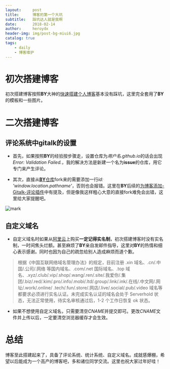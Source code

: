 ```yaml
---
layout:     post
title:      博客的第一个大坑
subtitle:   踩坑达人就是我啊
date:       2018-02-14
author:     heroydx
header-img: img/post-bg-miui6.jpg
catalog: true
tags:
    - daily
    - 博客维护
---
```

# 初次搭建博客

初次搭建博客按照**BY**大神的[快速搭建个人博客](http://qiubaiying.top/2017/02/06/%E5%BF%AB%E9%80%9F%E6%90%AD%E5%BB%BA%E4%B8%AA%E4%BA%BA%E5%8D%9A%E5%AE%A2/)基本没有踩坑，这里完全套用了**BY**的模板和一些图片。

# 二次搭建博客

## 评论系统中gitalk的设置

* 首先，如果按照**BY**的经验按步骤走，设置仓库为*用户名.github.io*的话会出现*Error: Validation Failed.*，我的解决方法是新建一个名为**issue**的仓库，用它专门来产生评论。

* 其次，直接从[**BY**仓库](https://github.com/qiubaiying/qiubaiying.github.io)fork来的需要添加一行*id: 'window.location.pathname'*，否则也会报错。这里在**BY**后续的[为博客添加-Gitalk-评论插件](http://qiubaiying.top/2017/12/19/%E4%B8%BA%E5%8D%9A%E5%AE%A2%E6%B7%BB%E5%8A%A0-Gitalk-%E8%AF%84%E8%AE%BA%E6%8F%92%E4%BB%B6/)中有提及，但是像我这样粗心大意的直接fork难免会出错，这里给大家提醒吧。

![mark](http://p3vekuvea.bkt.clouddn.com/blog/180214/BHl1e536Kf.png?imageslim)

## 自定义域名

* 自定义域名时如果从[阿里云](https://wanwang.aliyun.com/domain/?spm=5176.8006371.1007.dnetcndomain.q1ys4x)上购买**一定记得实名制**，初次搭建博客时没有实名制，一时间焦头烂额。甚至麻烦了**BY**亲自发邮件指导，这里对**BY**的热情和细心表示感谢。同时也因为自己的疏忽给别人造成麻烦而道个歉。

> 根据《中国互联网络域名管理办法》的规定，目前注册 .xin 域名、.cn/.中国/.公司/.网络 等国内域名、.com/.net 国际域名、.top 域名、.xyz/.club/.vip/.shop/.wang/.ren/.site/.我爱你/.集团/.biz/.red/.kim/.pro/.info/.mobi/.ltd/.group/.link/.ink/.在线/.中文网/.网址/.work/.online/ .tech/.fun/.store/.网店/.live/.social/.pub/.video 域名等都要求必须进行实名认证。未完成实名认证的域名会处于 Serverhold 状态，无法正常使用，待实名审核通过后，1-2 个工作日恢复 ok 状态。

* 如果不想使用自定义域名，只需要清空*CNAME*并提交即可。更改*CNAME*文件并上传以后，一定要清空浏览器缓存才会生效。

# 总结

博客至此搭建起来了，具备了评论系统、统计系统、自定义域名。成就感爆棚，希望以后能成为一个高产的博客吧，多和诸位同学交流。这里也祝大家过年好哇！
